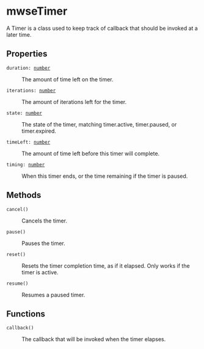# mwseTimer

A Timer is a class used to keep track of callback that should be invoked at a later time.

## Properties

<dl class="describe">
<dt><code class="descname">duration: <a href="https://mwse.readthedocs.io/en/latest/lua/type/number.html">number</a></code></dt>
<dd>

The amount of time left on the timer.

</dd>
<dt><code class="descname">iterations: <a href="https://mwse.readthedocs.io/en/latest/lua/type/number.html">number</a></code></dt>
<dd>

The amount of iterations left for the timer.

</dd>
<dt><code class="descname">state: <a href="https://mwse.readthedocs.io/en/latest/lua/type/number.html">number</a></code></dt>
<dd>

The state of the timer, matching timer.active, timer.paused, or timer.expired.

</dd>
<dt><code class="descname">timeLeft: <a href="https://mwse.readthedocs.io/en/latest/lua/type/number.html">number</a></code></dt>
<dd>

The amount of time left before this timer will complete.

</dd>
<dt><code class="descname">timing: <a href="https://mwse.readthedocs.io/en/latest/lua/type/number.html">number</a></code></dt>
<dd>

When this timer ends, or the time remaining if the timer is paused.

</dd>
</dl>

## Methods

<dl class="describe">
<dt><code class="descname">cancel()</code></dt>
<dd>

Cancels the timer.

</dd>
<dt><code class="descname">pause()</code></dt>
<dd>

Pauses the timer.

</dd>
<dt><code class="descname">reset()</code></dt>
<dd>

Resets the timer completion time, as if it elapsed. Only works if the timer is active.

</dd>
<dt><code class="descname">resume()</code></dt>
<dd>

Resumes a paused timer.

</dd>
</dl>

## Functions

<dl class="describe">
<dt><code class="descname">callback()</code></dt>
<dd>

The callback that will be invoked when the timer elapses.

</dd>
</dl>
